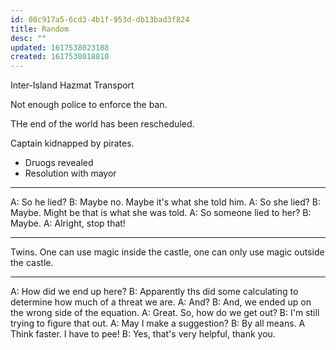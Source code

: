 ```yaml
---
id: 08c917a5-6cd3-4b1f-953d-db13bad3f824
title: Random
desc: ""
updated: 1617538023188
created: 1617538018810
---
```


Inter-Island Hazmat Transport

Not enough police to enforce the ban.

THe end of the world has been rescheduled.

Captain kidnapped by pirates.

- Druogs revealed
- Resolution with mayor

---

A: So he lied?
B: Maybe no. Maybe it's what she told him.
A: So she lied?
B: Maybe. Might be that is what she was told.
A: So someone lied to her?
B: Maybe.
A: Alright, stop that!

---

Twins. One can use magic inside the castle, one can only use magic outside the castle.

---

A: How did we end up here?
B: Apparently ths did some calculating to determine how much of a threat we are.
A: And?
B: And, we ended up on the wrong side of the equation.
A: Great. So, how do we get out?
B: I'm still trying to figure that out.
A: May I make a suggestion?
B: By all means.
A Think faster. I have to pee!
B: Yes, that's very helpful, thank you.
